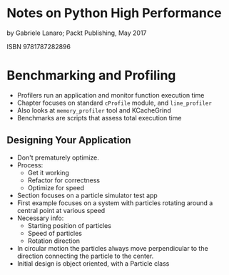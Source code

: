 # Notes on Python High Performance

by Gabriele Lanaro; Packt Publishing, May 2017

ISBN 9781787282896

#  Benchmarking and Profiling

* Profilers run an application and monitor function execution time
* Chapter focuses on standard `cProfile` module, and `line_profiler`
* Also looks at `memory_profiler` tool and KCacheGrind
* Benchmarks are scripts that assess total execution time

## Designing Your Application

* Don't prematurely optimize.
* Process:
    * Get it working
    * Refactor for correctness
    * Optimize for speed
* Section focuses on a particle simulator test app
* First example focuses on a system with particles rotating around a central point at various speed
* Necessary info:
    * Starting position of particles
    * Speed of particles
    * Rotation direction
* In circular motion the particles always move perpendicular to the direction connecting the particle to the center.
* Initial design is object oriented, with a Particle class
